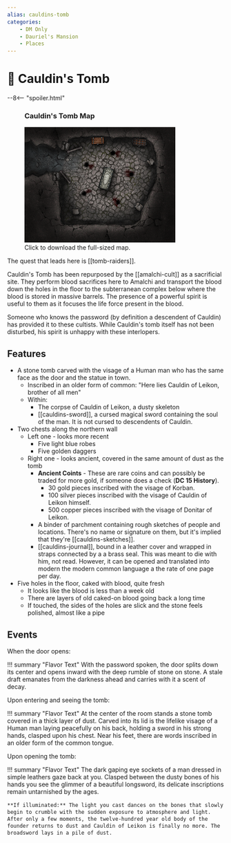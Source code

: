 ```yaml
---
alias: cauldins-tomb
categories:
    - DM Only
    - Dauriel's Mansion
    - Places
---
```

# 🔐 Cauldin's Tomb

--8<-- "spoiler.html"

<figure class="infobox right">
  <h3>Cauldin's Tomb Map</h3>
  <a href="/assets/images/cauldins-tomb-map-full.png">
    <img src="/assets/images/cauldins-tomb-map-tiny.png" />
  </a>
  <figcaption>
    Click to download the full-sized map.
  </figcaption>
</figure>

The quest that leads here is [[tomb-raiders]].

Cauldin's Tomb has been repurposed by the [[amalchi-cult]] as a sacrificial site. They perform blood sacrifices here to Amalchi and transport the blood down the holes in the floor to the subterranean complex below where the blood is stored in massive barrels. The presence of a powerful spirit is useful to them as it focuses the life force present in the blood.

Someone who knows the password (by definition a descendent of Cauldin) has provided it to these cultists. While Cauldin's tomb itself has not been disturbed, his spirit is unhappy with these interlopers.

## Features

* A stone tomb carved with the visage of a Human man who has the same face as the door and the statue in town.
  * Inscribed in an older form of common: "Here lies Cauldin of Leikon, brother of all men"
  * Within:
    * The corpse of Cauldin of Leikon, a dusty skeleton
    * [[cauldins-sword]], a cursed magical sword containing the soul of the man. It is not cursed to descendents of Cauldin.
* Two chests along the northern wall
  * Left one - looks more recent
    * Five light blue robes
    * Five golden daggers
  * Right one - looks ancient, covered in the same amount of dust as the tomb
    * **Ancient Coints** - These are rare coins and can possibly be traded for more gold, if someone does a check (**DC 15 History**).
      * 30 gold pieces inscribed with the visage of Korban.
      * 100 silver pieces inscribed with the visage of Cauldin of Leikon himself.
      * 500 copper pieces inscribed with the visage of Donitar of Leikon.
    * A binder of parchment containing rough sketches of people and locations. There's no name or signature on them, but it's implied that they're [[cauldins-sketches]].
    * [[cauldins-journal]], bound in a leather cover and wrapped in straps connected by a a brass seal. This was meant to die with him, not read. However, it can be opened and translated into modern the modern common language a the rate of one page per day.
* Five holes in the floor, caked with blood, quite fresh
  * It looks like the blood is less than a week old
  * There are layers of old caked-on blood going back a long time
  * If touched, the sides of the holes are slick and the stone feels polished, almost like a pipe

## Events

When the door opens:

!!! summary "Flavor Text"
    With the password spoken, the door splits down its center and opens inward with the deep rumble of stone on stone. A stale draft emanates from the darkness ahead and carries with it a scent of decay.

Upon entering and seeing the tomb:

!!! summary "Flavor Text"
    At the center of the room stands a stone tomb covered in a thick layer of dust. Carved into its lid is the lifelike visage of a Human man laying peacefully on his back, holding a sword in his strong hands, clasped upon his chest. Near his feet, there are words inscribed in an older form of the common tongue.

Upon opening the tomb:

!!! summary "Flavor Text"
    The dark gaping eye sockets of a man dressed in simple leathers gaze back at you. Clasped between the dusty bones of his hands you see the glimmer of a beautiful longsword, its delicate inscriptions remain untarnished by the ages.

    **If illuminated:** The light you cast dances on the bones that slowly begin to crumble with the sudden exposure to atmosphere and light. After only a few moments, the twelve-hundred year old body of the founder returns to dust and Cauldin of Leikon is finally no more. The broadsword lays in a pile of dust.
